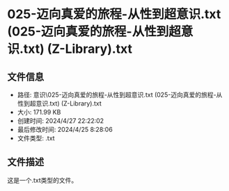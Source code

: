 ﻿# 025-迈向真爱的旅程-从性到超意识.txt (025-迈向真爱的旅程-从性到超意识.txt) (Z-Library).txt

## 文件信息
- 路径: 意识\025-迈向真爱的旅程-从性到超意识.txt (025-迈向真爱的旅程-从性到超意识.txt) (Z-Library).txt
- 大小: 171.99 KB
- 创建时间: 2024/4/27 22:22:02
- 最后修改时间: 2024/4/25 8:28:06
- 文件类型: .txt

## 文件描述
这是一个.txt类型的文件。

